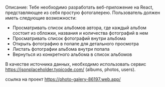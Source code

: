 Описание: Тебе необходимо разработать веб-приложение на React, представляющее из себя простую фотогалерею.
Пользователь должен иметь следующие возможности:

-   Просматривать список альбомов автора, где каждый альбом состоит из обложки, названия и количества фотографий в нем
-   Просматривать список фотографий внутри альбома
-   Открыть фотографию в попапе для детального просмотра
-   Листать фотографии альбома внутри попапа 
-   Вернуться из конкретного альбома в список альбомов


В качестве источника данных, необходимо использовать сервис https://jsonplaceholder.typicode.com/ (albums, photos, users).

ссылка на проект https://photo-galery-86197.web.app/
